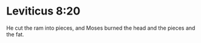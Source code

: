 # Leviticus 8:20

He cut the ram into pieces, and Moses burned the head and the pieces and the fat.
